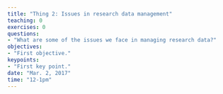 ```yaml
---
title: "Thing 2: Issues in research data management"
teaching: 0
exercises: 0
questions:
- "What are some of the issues we face in managing research data?"
objectives:
- "First objective."
keypoints:
- "First key point."
date: "Mar. 2, 2017"
time: "12-1pm"
---
```

